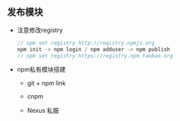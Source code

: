 ## 发布模块

* 注意修改registry

  ```js
  // npm set registry http://registry.npmjs.org
  npm init -> npm login / npm adduser -> npm publish
  // npm set registry https://registry.npm.taobao.org
  ```

* npm私有模块搭建

  - git + npm link

  - cnpm

  - Nexus 私服